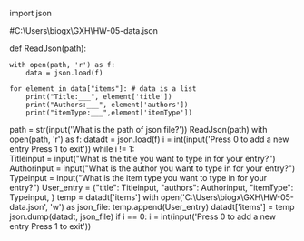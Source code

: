 import json

#C:\\Users\\biogx\\GXH\\HW-05-data.json

def ReadJson(path):
    
    with open(path, 'r') as f:
        data = json.load(f)

    for element in data["items"]: # data is a list
        print("Title:___", element['title'])
        print("Authors:___", element['authors'])
        print("itemType:___",element['itemType'])
path = str(input('What is the path of json file?'))
ReadJson(path)
with open(path, 'r') as f:
        datadt = json.load(f)
i = int(input('Press 0 to add a new entry Press 1 to exit'))
while i != 1:    
    Titleinput = input("What is the title you want to type in for your entry?")
    Authorinput = input("What is the author you want to type in for your entry?")
    Typeinput = input("What is the item type you want to type in for your entry?")
    User_entry = {"title": Titleinput,
    "authors": Authorinput,
    "itemType": Typeinput,
    }
    temp = datadt['items'] 
    with open('C:\\Users\\biogx\\GXH\\HW-05-data.json', 'w') as json_file:
        temp.append(User_entry)
        datadt['items'] = temp
        json.dump(datadt, json_file)
    if i == 0:
        i = int(input('Press 0 to add a new entry Press 1 to exit'))